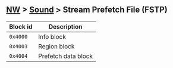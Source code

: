 ## [NW](../../formats.md#nw) > [Sound](./sound.md) > Stream Prefetch File (FSTP)

| Block id | Description |
| --- | --- |
| `0x4000` | Info block |
| `0x4003` | Region block |
| `0x4004` | Prefetch data block |